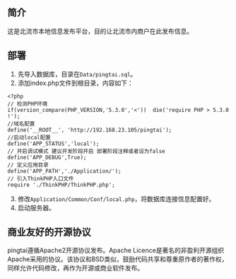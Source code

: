 ﻿## 简介

这是北流市本地信息发布平台，目的让北流市内商户在此发布信息。

## 部署

1. 先导入数据库，目录在`Data/pingtai.sql`。
2. 添加index.php文件到根目录，内容如下：
````
<?php
// 检测PHP环境
if(version_compare(PHP_VERSION,'5.3.0','<'))  die('require PHP > 5.3.0 !');
//域名配置
define('__ROOT__', 'http://192.168.23.105/pingtai');
//启动local配置
define('APP_STATUS','local');
// 开启调试模式 建议开发阶段开启 部署阶段注释或者设为false
define('APP_DEBUG',True);
// 定义应用目录
define('APP_PATH','./Application/');
// 引入ThinkPHP入口文件
require './ThinkPHP/ThinkPHP.php';

````
3. 修改`Application/Common/Conf/local.php`，将数据库连接信息配置好。
4. 启动服务器。

## 商业友好的开源协议

pingtai遵循Apache2开源协议发布。Apache Licence是著名的非盈利开源组织Apache采用的协议。该协议和BSD类似，鼓励代码共享和尊重原作者的著作权，同样允许代码修改，再作为开源或商业软件发布。
